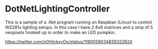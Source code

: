 # DotNetLightingController

This is a sample of a .Net program running on Raspbian (Linux) to control WS281x lighting setups. In this case I have 2 8x8 matrices and a strip of 5 neopixels hooked up in order to make an LED pumpkin.

https://twitter.com/oOHicksyOo/status/1190059034839322624
